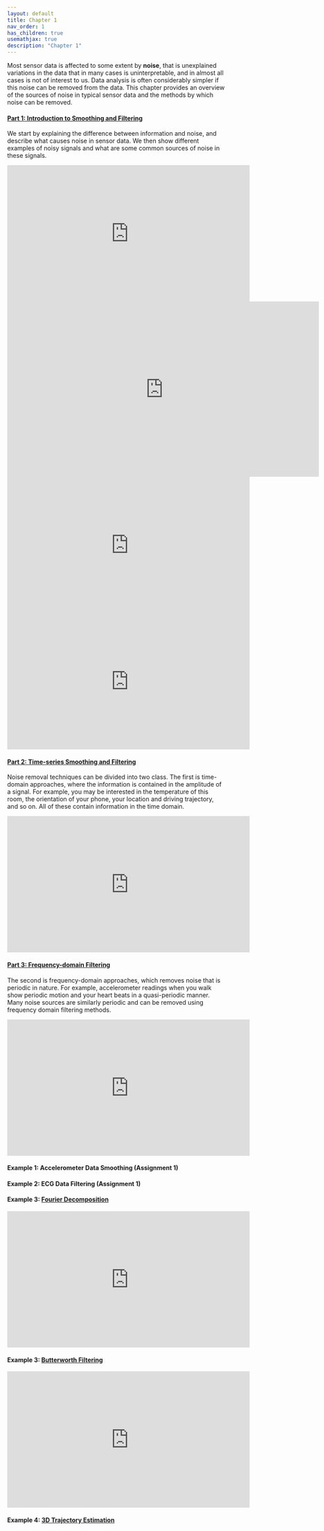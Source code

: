```yaml
---
layout: default
title: Chapter 1
nav_order: 1
has_children: true
usemathjax: true
description: "Chapter 1"
---
```


Most sensor data is affected to some extent by **noise**, that is unexplained variations in the data that in many cases is uninterpretable, and in almost all cases is not of interest to us. Data analysis is often considerably simpler if this noise can be removed from the data. This chapter provides an overview of the sources of noise in typical sensor data and the methods by which noise can be removed.

#### [Part 1: Introduction to Smoothing and Filtering](ch1-intro.md) 
We start by explaining the difference between information and noise, and describe what causes noise in sensor data. We then show different examples of noisy signals and what are some common sources of noise in these signals.

<iframe width="560" height="315" src="https://www.youtube.com/embed/4TI_h2Ad6AM" title="YouTube video player" frameborder="0" allow="accelerometer; autoplay; clipboard-write; encrypted-media; gyroscope; picture-in-picture" allowfullscreen></iframe>

<iframe width="720" height="405" src="https://www.youtube.com/embed/MUQfKFzIOeU" frameborder="0" allow="accelerometer; autoplay; encrypted-media; gyroscope; picture-in-picture" allowfullscreen></iframe>

<iframe width="560" height="315" src="https://youtu.be/embed/4TI_h2Ad6AM" frameborder="0" allow="autoplay; encrypted-media" allowfullscreen></iframe>
<iframe width="560" height="315" src="https://youtu.be/embed/Pq3ganioUzU" frameborder="0" allow="autoplay; encrypted-media" allowfullscreen></iframe>

#### [Part 2: Time-series Smoothing and Filtering](ch1-timedomainfiltering.md) 
Noise removal techniques can be divided into two class. The first is time-domain approaches, where the information is contained in the amplitude of a signal. For example, you may be interested in the temperature of this room, the orientation of your phone, your location and driving trajectory, and so on. All of these contain information in the time domain.

<iframe width="560" height="315" src="https://youtu.be/embed/i9wRUw_X2XM" frameborder="0" allow="autoplay; encrypted-media" allowfullscreen></iframe>

#### [Part 3: Frequency-domain  Filtering](ch1-freqdomainfiltering.md) 
The second is frequency-domain approaches, which removes noise that is periodic in nature. For example, accelerometer readings when you walk show periodic motion and your heart beats in a quasi-periodic manner. Many noise sources are similarly periodic and can be removed using frequency domain filtering methods.

<iframe width="560" height="315" src="https://youtu.be/embed/B7T7Yj4XdhI" frameborder="0" allow="autoplay; encrypted-media" allowfullscreen></iframe>

#### Example 1: Accelerometer Data Smoothing (Assignment 1)

#### Example 2: ECG Data Filtering (Assignment 1)

#### Example 3: [Fourier Decomposition](Chapter1-Fourier-Denoising.html)
<iframe width="560" height="315" src="https://youtu.be/embed/O68PSIXEU9Q" frameborder="0" allow="autoplay; encrypted-media" allowfullscreen></iframe>

#### Example 3: [Butterworth Filtering](Chapter1-ButterworthFilter.html)
<iframe width="560" height="315" src="https://youtu.be/embed/v1rEPYGzZ-c" frameborder="0" allow="autoplay; encrypted-media" allowfullscreen></iframe>

#### Example 4: [3D Trajectory Estimation](Chapter1-3D-Trajectory-Smoothing.html)
